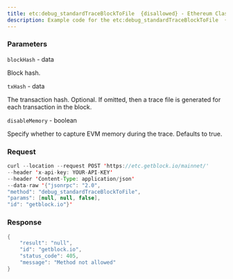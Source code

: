 ```yaml
---
title: etc:debug_standardTraceBlockToFile  {disallowed} - Ethereum Classic
description: Example code for the etc:debug_standardTraceBlockToFile  {disallowed} json-rpc method. Сomplete guide on how to use etc:debug_standardTraceBlockToFile  {disallowed} json-rpc in GetBlock.io Web3 documentation.
---
```


### Parameters


`blockHash` - data

Block hash.

`txHash` - data

The transaction hash. Optional. If omitted, then a trace file is
generated for each transaction in the block.

`disableMemory` - boolean

Specify whether to capture EVM memory during the trace. Defaults to
true.

### Request

``` java
curl --location --request POST 'https://etc.getblock.io/mainnet/' 
--header 'x-api-key: YOUR-API-KEY' 
--header 'Content-Type: application/json' 
--data-raw '{"jsonrpc": "2.0",
"method": "debug_standardTraceBlockToFile",
"params": [null, null, false],
"id": "getblock.io"}'
```

###  Response

``` java
{
    "result": "null",
    "id": "getblock.io",
    "status_code": 405,
    "message": "Method not allowed"
}
```


